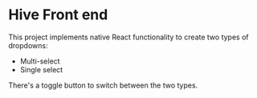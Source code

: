 # Hive Front end

This project implements native React functionality to create two types of dropdowns:
- Multi-select
- Single select

There's a toggle button to switch between the two types.